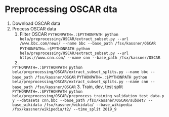 # Preprocessing OSCAR dta

1. Download OSCAR data
2. Process OSCAR data
   1. Filter OSCAR
   ```PYTHONPATH=.:$PYTHONPATH python bela/preprocessing/OSCAR/extract_subset.py --url /www.bbc.com/news/ --name bbc --base_path /fsx/kassner/OSCAR```
   ```PYTHONPATH=.:$PYTHONPATH python bela/preprocessing/OSCAR/extract_subset.py --url https://www.cnn.com/ --name cnn --base_path /fsx/kassner/OSCAR```
   2.
   ```PYTHONPATH=.:$PYTHONPATH python bela/preprocessing/OSCAR/extract_subset_splits.py --name bbc --base_path /fsx/kassner/OSCAR```
   ```PYTHONPATH=.:$PYTHONPATH python bela/preprocessing/OSCAR/extract_subset_splits.py --name cnn --base_path /fsx/kassner/OSCAR```
   3. Train, dev, test split
   ```PYTHONPATH=.:$PYTHONPATH python bela/preprocessing/OSCAR/preprocess_training_validation_test_data.py --datasets cnn,bbc --base_path /fsx/kassner/OSCAR/subset/ --base_wikidata /fsx/kassner/wikidata/ --base_wikipedia /fsx/kassner/wikipedia/t2/ --time_split 2019_9```
